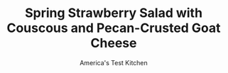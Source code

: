 ---
layout: ../../layouts/MarkdownPostLayout.astro
title: Spring Strawberry Salad with Couscous and Pecan-Crusted Goat Cheese
author: America's Test Kitchen
pubDate: 2023-03-15
description: " Fluffy couscous and pecan-crusted goat cheese balls add a little heft and richness to this spring salad packed with strawberries and snap peas."
image_url: https://res.cloudinary.com/hksqkdlah/image/upload/ar_1:1,c_fill,dpr_2.0,f_auto,fl_lossy.progressive.strip_profile,g_faces:auto,q_auto:low,w_344/SFS_SpringStrawberrySaladCouscousPecanCrustedGoatCheese_038_glszbl
tags: ["Appetizers","Vegetables","Fruit","Cheese","Weeknight","Salads"]
calories: 2811
protein: 20
carbohydrates: 48
fats: 49
fiber: 7
ingredients: ["3/4 cup, water","7 tablespoons, extra-virgin olive oil, divided","1 1/4 teaspoons, table salt, divided","3/4 cup, couscous","1 (8-ounce) log, goat cheese","3/4 cup, pecans, toasted and chopped fine","3 tablespoons, lemon juice","2 tablespoons, strawberry jam","1 head, Bibb lettuce (8 ounces), torn into bite-size pieces (8 cups)","12 ounces, strawberries, hulled and quartered (2 cups)","8 ounces, sugar snap peas, strings removed and sliced thin on bias","6 , radishes, trimmed, halved, and sliced thin"]
serves: 4
time: "35 minutes"
instructions: ["Bring water, 1 tablespoon oil, and ½ teaspoon salt to boil in small saucepan over high heat. Stir in couscous, cover, and remove from heat. Let sit for 5 minutes. Fluff with fork and let cool uncovered.","Meanwhile, cut goat cheese log in half lengthwise, then cut each half crosswise into 6 equal portions. Roll each portion into ball. Transfer pecans to shallow dish and roll each cheese ball in pecans to coat, pressing to adhere.","Whisk lemon juice, jam, remaining 6 tablespoons oil, and remaining 3/4 teaspoon salt in large bowl until fully combined. Add lettuce, strawberries, snap peas, radishes, and couscous and toss to combine. Top salad with cheese balls and serve."]
nutrition: ["677 mg Potassium, K","340 mg Phosphorus, P","182 mg Calcium, Ca","4 mg Iron, Fe","86 mg Magnesium, Mg","1007 mg Sodium, Na","2 mg Zinc, Zn","49 g Total lipid (fat)","2 mg Niacin","27 g Fatty acids, total monounsaturated","7 g Fatty acids, total polyunsaturated","89 mg Vitamin C, total ascorbic acid","26 mg Cholesterol","12 g Fatty acids, total saturated","7 g Fiber, total dietary","145 µg Folate, food","13 g Sugars, total","144 µg Vitamin K (phylloquinone)","329 g Water","48 g Carbohydrate, by difference","145 µg Folate, DFE","20 g Protein","4 mg Vitamin E (alpha-tocopherol)","377 µg Vitamin A, RAE","702 kcal Energy","4 g Sugars, added","2811 calories"]
notes: "This salad is especially good when made with honey-flavored goat cheese, if you can find it. We also like to top the salad with chopped Quick Sweet Pickled Rhubarb."
---